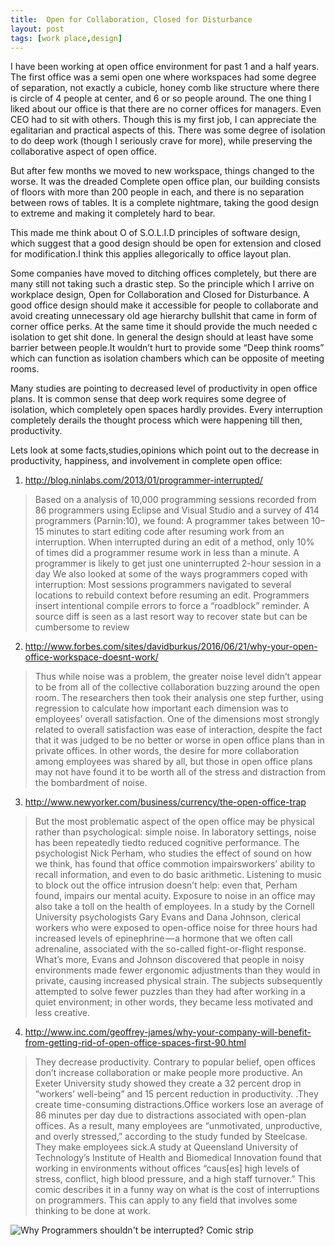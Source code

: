 ```yaml
---
title:  Open for Collaboration, Closed for Disturbance
layout: post
tags: [work place,design]
---
```

I have been working at open office environment for past 1 and a half years. The first office was a semi open one where workspaces had some degree of separation, not exactly a cubicle, 
honey comb like structure where there is circle of 4 people at center, and 6 or so people around. The one thing I liked about our office is that there are no corner offices for managers. Even CEO had to sit with others. Though this is my first job, I can appreciate the egalitarian and practical aspects of this. There was some degree of isolation to do deep work (though I seriously crave for more), while preserving the collaborative aspect of open office.

But after few months we moved to new workspace, things changed to the worse. It was the dreaded Complete open office plan, our building consists of floors with more than 200 people in each, and there is no separation between rows of tables. It is a complete nightmare, taking the good design to extreme and making it completely hard to bear.

This made me think about O of S.O.L.I.D principles of software design, which suggest that a good design should be open for extension and closed for modification.I think this applies allegorically to office layout plan.

Some companies have moved to ditching offices completely, but there are many still not taking such a drastic step. So the principle which I arrive on workplace design, Open for Collaboration and Closed for Disturbance.
A good office design should make it accessible for people to collaborate and avoid creating unnecessary old age hierarchy bullshit that came in form of corner office perks. At the same time it should provide the much needed c isolation to get shit done. In general the design should at least have some barrier between people.It wouldn’t hurt to provide some “Deep think rooms” which can function as isolation chambers which can be opposite of meeting rooms.

Many studies are pointing to decreased level of productivity in open office plans. It is common sense that deep work requires some degree of isolation, which completely open spaces hardly provides. Every interruption completely derails the thought process which were happening till then, productivity.

Lets look at some facts,studies,opinions which point out to the decrease in productivity, happiness, and involvement in complete open office:

1) http://blog.ninlabs.com/2013/01/programmer-interrupted/

>Based on a analysis of 10,000 programming sessions recorded from 86 programmers using Eclipse and Visual Studio and a survey of 414 programmers (Parnin:10), we found:
>A programmer takes between 10–15 minutes to start editing code after resuming work from an interruption.
>When interrupted during an edit of a method, only 10% of times did a programmer resume work in less than a minute.
>A programmer is likely to get just one uninterrupted 2-hour session in a day
>We also looked at some of the ways programmers coped with interruption:
>Most sessions programmers navigated to several locations to rebuild context before resuming an edit.
>Programmers insert intentional compile errors to force a “roadblock” reminder.
>A source diff is seen as a last resort way to recover state but can be cumbersome to review

2) http://www.forbes.com/sites/davidburkus/2016/06/21/why-your-open-office-workspace-doesnt-work/

>Thus while noise was a problem, the greater noise level didn’t appear to be from all of the collective collaboration buzzing around the open room. The researchers then took their analysis one step further, using regression to calculate how important each dimension was to employees’ overall satisfaction. One of the dimensions most strongly related to overall satisfaction was ease of interaction, despite the fact that it was judged to be no better or worse in open office plans than in private offices. In other words, the desire for more collaboration among employees was shared by all, but those in open office plans may not have found it to be worth all of the stress and distraction from the bombardment of noise.

3) http://www.newyorker.com/business/currency/the-open-office-trap

>But the most problematic aspect of the open office may be physical rather than psychological: simple noise. In laboratory settings, noise has been repeatedly tiedto reduced cognitive performance. The psychologist Nick Perham, who studies the effect of sound on how we think, has found that office commotion impairsworkers’ ability to recall information, and even to do basic arithmetic. Listening to music to block out the office intrusion doesn’t help: even that, Perham found, impairs our mental acuity. Exposure to noise in an office may also take a toll on the health of employees. In a study by the Cornell University psychologists Gary Evans and Dana Johnson, clerical workers who were exposed to open-office noise for three hours had increased levels of epinephrine — a hormone that we often call adrenaline, associated with the so-called fight-or-flight response. What’s more, Evans and Johnson discovered that people in noisy environments made fewer ergonomic adjustments than they would in private, causing increased physical strain. The subjects subsequently attempted to solve fewer puzzles than they had after working in a quiet environment; in other words, they became less motivated and less creative.

4) http://www.inc.com/geoffrey-james/why-your-company-will-benefit-from-getting-rid-of-open-office-spaces-first-90.html

>They decrease productivity. Contrary to popular belief, open offices don’t increase collaboration or make people more productive. An Exeter University study showed they create a 32 percent drop in “workers’ well-being” and 15 percent reduction in productivity.
>.They create time-consuming distractions.Office workers lose an average of 86 minutes per day due to distractions associated with open-plan offices. As a result, many employees are “unmotivated, unproductive, and overly stressed,” according to the study funded by Steelcase.
>They make employees sick.A study at Queensland University of Technology’s Institute of Health and Biomedical Innovation found that working in environments without offices “caus[es] high levels of stress, conflict, high blood pressure, and a high staff turnover.”
>This comic describes it in a funny way on what is the cost of interruptions on programmers. This can apply to any field that involves some thinking to be done at work.

![Why Programmers shouldn't be interrupted? Comic strip](https://i.stack.imgur.com/oYpue.png)

